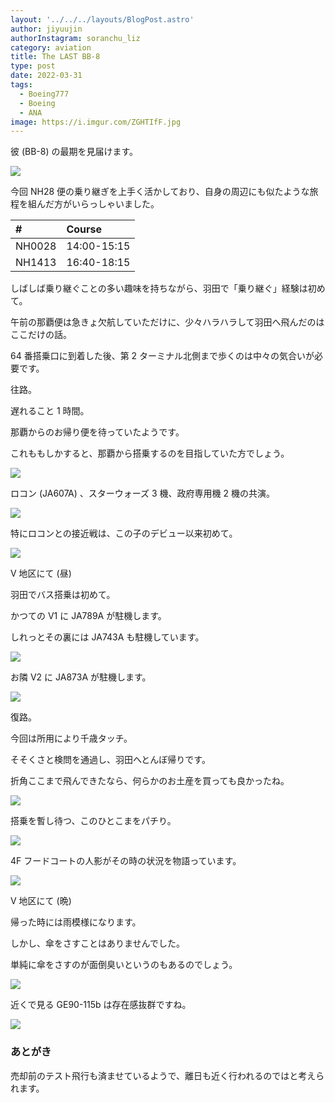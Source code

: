 ```yaml
---
layout: '../../../layouts/BlogPost.astro'
author: jiyuujin
authorInstagram: soranchu_liz
category: aviation
title: The LAST BB-8
type: post
date: 2022-03-31
tags:
  - Boeing777
  - Boeing
  - ANA
image: https://i.imgur.com/ZGHTIfF.jpg
---
```


彼 (BB-8) の最期を見届けます。

![](/assets/img/20220331/JA789A_1.JPG)

今回 NH28 便の乗り継ぎを上手く活かしており、自身の周辺にも似たような旅程を組んだ方がいらっしゃいました。

| #      | Course      |
| :----- | :---------- |
| NH0028 | 14:00-15:15 |
| NH1413 | 16:40-18:15 |

しばしば乗り継ぐことの多い趣味を持ちながら、羽田で「乗り継ぐ」経験は初めて。

午前の那覇便は急きょ欠航していただけに、少々ハラハラして羽田へ飛んだのはここだけの話。

64 番搭乗口に到着した後、第 2 ターミナル北側まで歩くのは中々の気合いが必要です。

往路。

遅れること 1 時間。

那覇からのお帰り便を待っていたようです。

これももしかすると、那覇から搭乗するのを目指していた方でしょう。

![](/assets/img/20220331/HND.JPG)

ロコン (JA607A) 、スターウォーズ 3 機、政府専用機 2 機の共演。

![](/assets/img/20220331/JA607A_1.JPG)

特にロコンとの接近戦は、この子のデビュー以来初めて。

![](/assets/img/20220331/JA607A_2.JPG)

V 地区にて (昼)

羽田でバス搭乗は初めて。

かつての V1 に JA789A が駐機します。

しれっとその裏には JA743A も駐機しています。

![](/assets/img/20220331/JA789A_1.JPG)

お隣 V2 に JA873A が駐機します。

![](/assets/img/20220331/JA789A_2.JPG)

復路。

今回は所用により千歳タッチ。

そそくさと検問を通過し、羽田へとんぼ帰りです。

折角ここまで飛んできたなら、何らかのお土産を買っても良かったね。

![](/assets/img/20220331/CTS.JPG)

搭乗を暫し待つ、このひとこまをパチり。

![](/assets/img/20220331/JA789A_2.JPG)

4F フードコートの人影がその時の状況を物語っています。

![](/assets/img/20220331/JA789A_3.JPG)

V 地区にて (晩)

帰った時には雨模様になります。

しかし、傘をさすことはありませんでした。

単純に傘をさすのが面倒臭いというのもあるのでしょう。

![](/assets/img/20220331/JA789A_4.JPG)

近くで見る GE90-115b は存在感抜群ですね。

![](/assets/img/20220331/JA789A_5.JPG)

### あとがき

売却前のテスト飛行も済ませているようで、離日も近く行われるのではと考えられます。
